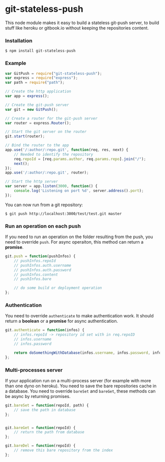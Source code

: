 git-stateless-push
==================

This node module makes it easy to build a stateless git-push server, to build stuff like heroku or gitbook.io without keeping the repositories content.

### Installation

```
$ npm install git-stateless-push
```

### Example

```js
var GitPush = require("git-stateless-push");
var express = require("express");
var path = require("path");

// Create the http application
var app = express();

// Create the git-push server
var git = new GitPush();

// Create a router for the git-push server
var router = express.Router();

// Start the git server on the router
git.start(router);

// Bind the router to the app
app.use('/:author/:repo.git', function(req, res, next) {
    // Needed to identify the repository
    req.repoId = [req.params.author, req.params.repo].join("/");
    next();
});
app.use('/:author/:repo.git', router);

// Start the http server
var server = app.listen(3000, function() {
    console.log('Listening on port %d', server.address().port);
});
```

You can now run from a git repository:

```
$ git push http://localhost:3000/test/test.git master
```

### Run an operation on each push

If you need to run an operation on the folder resulting from the push, you need to override ```push```. For async operaiton, this method can return a **promise**.

```js
git.push = function(pushInfos) {
    // pushInfos.repoId
    // pushInfos.auth.username
    // pushInfos.auth.password
    // pushInfos.content
    // pushInfos.bare

    // do some build or deployment operation
};
```

### Authentication

You need to override ```authenticate``` to make authentication work. It should return a **boolean** or a **promise** for async authentication.

```js
git.authenticate = function(infos) {
    // infos.repoId -> repository id set with in req.repoID
    // infos.username
    // infos.password

    return doSomethingWithDatabase(infos.username, infos.password, infos.repoId);
};
```

### Multi-processes server

If your application run on a multi-process server (for example with more than one dyno on heroku). You need to save the bare repositories cache in a database.
You need to override `bareSet` and `bareGet`, these methods can be async by returning promises.

```js
git.bareSet = function(repoId, path) {
    // save the path in database
};


git.bareGet = function(repoId) {
    // return the path from database
};

git.bareDel = function(repoId) {
    // remove this bare repository from the index
};
```
